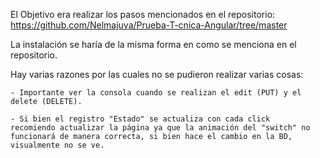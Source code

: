 El Objetivo era realizar los pasos mencionados en el repositorio: <a>https://github.com/Nelmajuva/Prueba-T-cnica-Angular/tree/master</a>

La instalación se haría de la misma forma en como se menciona en el repositorio.

Hay varias razones por las cuales no se pudieron realizar varias cosas: <br>

    - Importante ver la consola cuando se realizan el edit (PUT) y el delete (DELETE).

    - Si bien el registro "Estado" se actualiza con cada click
    recomiendo actualizar la página ya que la animación del "switch" no funcionará de manera correcta, si bien hace el cambio en la BD, visualmente no se ve.
